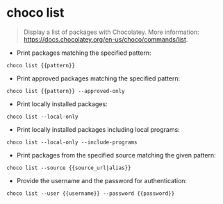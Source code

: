 # choco list

> Display a list of packages with Chocolatey.
> More information: <https://docs.chocolatey.org/en-us/choco/commands/list>.

- Print packages matching the specified pattern:

`choco list {{pattern}}`

- Print approved packages matching the specified pattern:

`choco list {{pattern}} --approved-only`

- Print locally installed packages:

`choco list --local-only`

- Print locally installed packages including local programs:

`choco list --local-only --include-programs`

- Print packages from the specified source matching the given pattern:

`choco list --source {{source_url|alias}}`

- Provide the username and the password for authentication:

`choco list --user {{username}} --password {{password}}`
